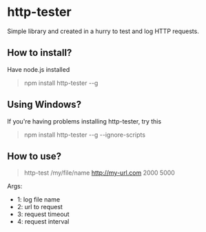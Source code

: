 # http-tester

Simple library and created in a hurry to test and log HTTP requests.

## How to install?
Have node.js installed
> npm install http-tester --g

## Using Windows?
If you're having problems installing http-tester, try this
> npm install http-tester --g --ignore-scripts

## How to use?
> http-test /my/file/name http://my-url.com 2000 5000

Args: 
* 1: log file name
* 2: url to request
* 3: request timeout
* 4: request interval
